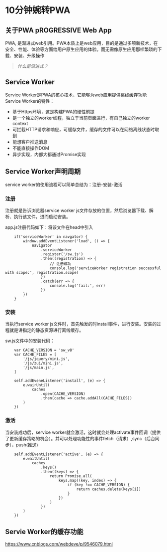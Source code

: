 # 10分钟婉转PWA

## 关于PWA pROGRESSIVE Web App

PWA, 是渐进式web引用。PWA本质上是web应用，目的是通过多项新技术，在安全、性能、体验等方面给用户原生应用的体验。而无需像原生应用那样繁琐的下载、安装、升级操作

> *什么是渐进式？*

## Service Worker

Service Worker是PWA的核心技术，它能够为web应用提供离线缓存功能 Service Worker的特性：

- 基于Https环境，这是构建PWA的硬性前提
- 是一个独立的worker线程，独立于当前页面进行，有自己独立的worker context
- 可拦截HTTP请求和响应，可缓存文件，缓存的文件可以在网络离线状态时取到
- 能想客户推送消息
- 不能直接操作DOM
- 异步实现，内部大都通过Promise实现

## Service Worker声明周期

service worker的使用流程可以简单总结为：注册-安装-激活

### 注册

注册就是告诉浏览器service worker js文件存放的位置，然后浏览器下载、解析、执行该文件，进而启动安装。

app.js注册代码如下：将该文件在head中引入

```
    if('serviceWorker' in navgator) {
        window.addEventListener('load', () => {
            navigator
                .serviceWorker
                .register('/sw.js')
                .then((registration) => {
                    // 注册成功
                    console.log('serviceWorker registration successful with scope:', registration.scope)
                })
                .catch(err => {
                    console.log('fail:', err)
                })
        })
    }
```

### 安装

当执行service worker js文件时，首先触发的时install事件，进行安装。安装的过程就是讲指定的静态资源进行离线缓存。

sw.js文件中的安装代码：

```
    var CACHE_VERSION = 'sw_v8'
    var CACHE_FILES = [
        '/js/jquery/mini.js',
        '/js/zui/mini.js',
        '/js/main.js',
    ]

    self.addEveneListener('install', (e) => {
        e.wairUntil(
            caches
                .open(CACHE_VERSION)
                .then(cache => cache.addAll(CACHE_FILES))
        )
    })
```

### 激活

当安装成功后，service worker就会激活，这时就会处理activate事件回调（提供了更新缓存策略的机会）。并可以处理功能性的事件fetch（请求）,sync（后台同步），push(推送)

```
    self.addEventListener('active', (e) => {
        e.waitUntil(
            caches
                .keys()
                .then((keys) => {
                    return Promise.all(
                        keys.map((key, index) => {
                            if (key !== CACHE_VERSION) {
                                return caches.delete(keys[i])
                            }
                        })
                    )
                })
        )
    })
```

## Servie Worker的缓存功能

https://www.cnblogs.com/webdeve/p/9546079.html